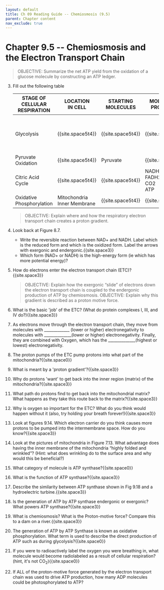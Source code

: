 ```yaml
---
layout: default
title: Ch 09 Reading Guide -- Chemiosmosis (9.5)
parent: Chapter content
nav_exclude: true
---
```


# Chapter 9.5 -- Chemiosmosis and the Electron Transport Chain

> OBJECTIVE: Summarize the net ATP yield from the oxidation of a glucose molecule by constructing an ATP ledger.

3. Fill out the following table

    | STAGE OF CELLULAR <br>RESPIRATION | LOCATION <br>IN CELL | STARTING <br>MOLECULES | MOLECULES <br>PRODUCED | SUMMARY OF STAGE |
    |-|-|-|-|-|
    | Glycolysis | {{site.space5t4}} | {{site.space5t4}} | {{site.space5t4}} | Splits glucose molecule <br>in two and harvests a little <br>energy from glucose <br> |
    | Pyruvate Oxidation | {{site.space5t4}} | Pyruvate | {{site.space5t4}} | {{site.space5t4}} |
    | Citric Acid Cycle | {{site.space5t4}} | {{site.space5t4}} | NADH <br> FADH2<br> CO2<br> ATP | {{site.space5t4}} |
    | Oxidative <br>Phosphorylation | Mitochondria <br>Inner Membrane | {{site.space5t4}} | {{site.space5t4}} | {{site.space5t4}} |

    > OBJECTIVE: Explain where and how the respiratory electron transport chain creates a proton gradient.

1. Look back at Figure 8.7.
    * Write the reversible reaction between NAD+ and NADH.  Label which is the reduced form and which is the oxidized form. Label the arrows with exergonic and endergonic.{{site.space3}}
    * Which form (NAD+ or NADH) is the high-energy form (ie which has more potential energy)?
3. How do electrons enter the electron transport chain (ETC)?{{site.space3}}

    > OBJECTIVE: Explain how the exergonic “slide” of electrons down the electron transport chain is coupled to the endergonic production of ATP by chemiosmosis.
    > OBJECTIVE: Explain why this gradient is described as a proton motive force.

1. What is the basic 'job' of the ETC? (What do protein complexes I, III, and IV do?){{site.space3}}
2. As electrons move through the electron transport chain, they move from molecules with \_\_\_\_\_\_\_\_\_\_\_\_\_ (lower or higher) electronegativity to molecules with \_\_\_\_\_\_\_\_\_\_\_\_\_\_(lower or higher) electronegativity. Finally, they are combined with Oxygen, which has the \_\_\_\_\_\_\_\_\_\_\_\_\_\_(highest or lowest) electronegativity.
3. The proton pumps of the ETC pump protons into what part of the mitochondria?{{site.space0}}
4. What is meant by a 'proton gradient'?{{site.space3}}
5. Why do protons 'want' to get back into the inner region (matrix) of the mitochondria?{{site.space3}}
6. What path do protons find to get back into the mitochondrial matrix? What happens as they take this route back to the matrix?{{site.space3}}
7. Why is oxygen so important for the ETC? What do you think would happen without it (also, try holding your breath forever!){{site.space3}}
8. Look at figures 9.14. Which electron carrier do you think causes more protons to be pumped into the intermembrane space. How do you know?{{site.space3}}
9. Look at the pictures of mitochondria in Figure 7.13. What advantage does having the inner membrane of the mitochondria “highly folded and wrinkled”? (Hint: what does wrinkling do to the surface area and why would this be beneficial?)
10. What category of molecule is ATP synthase?{{site.space0}}
11. What is the function of ATP synthase?{{site.space3}}
12. Describe the similarity between ATP synthase shown in Fig 9.18 and a hydroelectric turbine.{{site.space3}}
13. Is the generation of ATP by ATP synthase endergonic or exergonic? What powers ATP synthase?{{site.space3}}
14. What is chemiosmosis? What is the Proton-motive force? Compare this to a dam on a river.{{site.space3}}
15. The generation of ATP by ATP Synthase is known as oxidative phosphorylation. What term is used to describe the direct production of ATP such as during glycolysis?{{site.space0}}
16. If you were to radioactively label the oxygen you were breathing in, what molecule would become radiolabeled as a result of cellular respiration? (hint, it's not CO<sub>2</sub>){{site.space0}}
17. If ALL of the proton-motive force generated by the electron transport chain was used to drive ATP production, how many ADP molecules could be photosphorylated to ATP?
